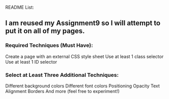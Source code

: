 README List:

## I am reused my Assignment9 so I will attempt to put it on all of my pages. 

### Required Techniques (Must Have):

Create a page with an external CSS style sheet
Use at least 1 class selector
Use at least 1 ID selector

### Select at Least Three Additional Techniques:

Different background colors
Different font colors
Positioning
Opacity
Text Alignment
Borders
And more (feel free to experiment!)
